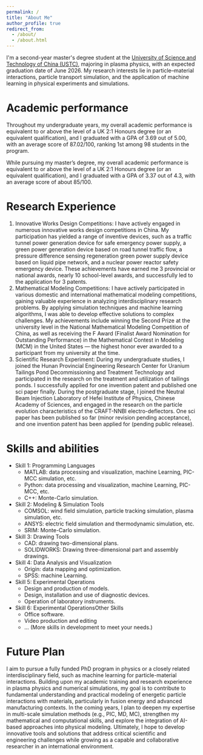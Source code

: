 ```yaml
---
permalink: /
title: "About Me"
author_profile: true
redirect_from: 
  - /about/
  - /about.html
---
```


I'm a second-year master's degree student at the [University of Science and Technology of China (USTC)](https://en.ustc.edu.cn/), majoring in plasma physics, with an expected graduation date of June 2026. My research interests lie in particle–material interactions, particle transport simulation, and the application of machine learning in physical experiments and simulations.

Academic performance
======
Throughout my undergraduate years, my overall academic performance is equivalent to or above the level of a UK 2:1 Honours degree (or an equivalent qualification), and I graduated with a GPA of 3.69 out of 5.00, with an average score of 87.02/100, ranking 1st among 98 students in the program. 

While pursuing my master’s degree, my overall academic performance is equivalent to or above the level of a UK 2:1 Honours degree (or an equivalent qualification), and I graduated with a GPA of 3.37 out of 4.3, with an average score of about 85/100.



Research Experience
======
1. Innovative Works Design Competitions: I have actively engaged in numerous innovative works design competitions in China. My participation has yielded a range of inventive devices, such as a traffic tunnel power generation device for safe emergency power supply, a green power generation device based on road tunnel traffic flow, a pressure difference sensing regeneration green power supply device based on liquid pipe network, and a nuclear power reactor safety emergency device. These achievements have earned me 3 provincial or national awards, nearly 10 school-level awards, and successfully led to the application for 3 patents.
1. Mathematical Modeling Competitions: I have actively participated in various domestic and international mathematical modeling competitions, gaining valuable experience in analyzing interdisciplinary research problems. By applying simulation techniques and machine learning algorithms, I was able to develop effective solutions to complex challenges. My achievements include winning the Second Prize at the university level in the National Mathematical Modeling Competition of China, as well as receiving the F Award (Finalist Award Nomination for Outstanding Performance) in the Mathematical Contest in Modeling (MCM) in the United States — the highest honor ever awarded to a participant from my university at the time.
1. Scientific Research Experiment: During my undergraduate studies, I joined the Hunan Provincial Engineering Research Center for Uranium Tailings Pond Decommissioning and Treatment Technology and participated in the research on the treatment and utilization of tailings ponds. I successfully applied for one invention patent and published one sci paper finally. During the postgraduate stage, I joined the Neutral Beam Injection Laboratory of Hefei Institute of Physics, Chinese Academy of Sciences, and engaged in the research on the particle evolution characteristics of the CRAFT-NNBI electro-deflectors. One sci paper has been published so far (minor revision pending acceptance), and one invention patent has been applied for (pending public release).

Skills and abilities
======
* Skill 1: Programming Languages
  * MATLAB: data processing and visualization, machine Learning, PIC-MCC simulation, etc.
  * Python: data processing and visualization, machine Learning, PIC-MCC, etc.
  * C++: Monte-Carlo simulation.
* Skill 2: Modeling & Simulation Tools
  * COMSOL: wind field simulation, particle tracking simulation, plasma simulation, etc.
  * ANSYS: electric field simulation and thermodynamic simulation, etc.
  * SRIM: Monte-Carlo simulation.
* Skill 3: Drawing Tools
  * CAD: drawing two-dimensional plans.
  * SOLIDWORKS: Drawing three-dimensional part and assembly drawings.
* Skill 4: Data Analysis and Visualization
  * Origin: data mapping and optimization.
  * SPSS: machine Learning.
* Skill 5: Experimental Operations
  * Design and production of models.
  * Design, installation and use of diagnostic devices.
  * Operation of laboratory instruments.
* Skill 6: Experimental OperationsOther Skills
  * Office software.
  * Video production and editing
  * … (More skills in development to meet your needs.)

Future Plan
======
I aim to pursue a fully funded PhD program in physics or a closely related interdisciplinary field, such as machine learning for particle-material interactions. Building upon my academic training and research experience in plasma physics and numerical simulations, my goal is to contribute to fundamental understanding and practical modeling of energetic particle interactions with materials, particularly in fusion energy and advanced manufacturing contexts. In the coming years, I plan to deepen my expertise in multi-scale simulation methods (e.g., PIC, MD, MC), strengthen my mathematical and computational skills, and explore the integration of AI-based approaches into physical modeling. Ultimately, I hope to develop innovative tools and solutions that address critical scientific and engineering challenges while growing as a capable and collaborative researcher in an international environment.

